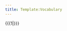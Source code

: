 ```yaml
---
title: Template:Vocabulary
---
```


<div data-type="vocabulary-flashcards" data-children="string">{{{1|}}}</div>